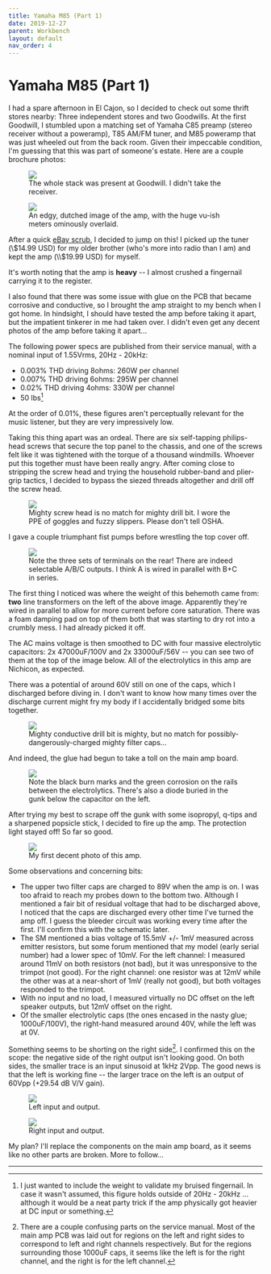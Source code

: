 ```yaml
---
title: Yamaha M85 (Part 1)
date: 2019-12-27
parent: Workbench
layout: default
nav_order: 4
---
```


# Yamaha M85 (Part 1)

I had a spare afternoon in El Cajon, so I decided to check out some thrift stores nearby: Three independent stores and two Goodwills. At the first Goodwill, I stumbled upon a matching set of Yamaha C85 preamp (stereo receiver without a poweramp), T85 AM/FM tuner, and M85 poweramp that was just wheeled out from the back room. Given their impeccable condition, I'm guessing that this was part of someone's estate. Here are a couple brochure photos:


<figure>
  <img src="https://github.com/alextongue/alextongue.github.io/blob/master/workbench/resources/m85/brochure1.jpg?raw=true">
  <figcaption>The whole stack was present at Goodwill. I didn't take the receiver.</figcaption>
</figure>

<figure>
  <img src="https://github.com/alextongue/alextongue.github.io/blob/master/workbench/resources/m85/brochure2.jpg?raw=true">
  <figcaption>An edgy, dutched image of the amp, with the huge vu-ish meters ominously overlaid.</figcaption>
</figure>

After a quick [eBay scrub](https://www.ebay.com/sch/i.html?_from=R40&_trksid=p2380057.m570.l1313.TR3.TRC2.A0.H0.Xyamaha+m85.TRS1&_nkw=yamaha+m85&_sacat=0), I decided to jump on this! I picked up the tuner (\\$14.99 USD) for my older brother (who's more into radio than I am) and kept the amp (\\$19.99 USD) for myself.

It's worth noting that the amp is **heavy** -- I almost crushed a fingernail carrying it to the register.

I also found that there was some issue with glue on the PCB that became corrosive and conductive, so I brought the amp straight to my bench when I got home. In hindsight, I should have tested the amp before taking it apart, but the impatient tinkerer in me had taken over. I didn't even get any decent photos of the amp before taking it apart...

The following power specs are published from their service manual, with a nominal input of 1.55Vrms, 20Hz - 20kHz:
* 0.003% THD driving 8ohms: 260W per channel
* 0.007% THD driving 6ohms: 295W per channel
* 0.02% THD driving 4ohms: 330W per channel
* 50 lbs[^1]

At the order of 0.01%, these figures aren't perceptually relevant for the music listener, but they are very impressively low.

Taking this thing apart was an ordeal. There are six self-tapping philips-head screws that secure the top panel to the chassis, and one of the screws felt like it was tightened with the torque of a thousand windmills. Whoever put this together must have been really angry. After coming close to stripping the screw head and trying the household rubber-band and plier-grip tactics, I decided to bypass the siezed threads altogether and drill off the screw head.

<figure>
  <img src="https://github.com/alextongue/alextongue.github.io/blob/master/workbench/resources/m85/screwdrill.jpg?raw=true">
  <figcaption>Mighty screw head is no match for mighty drill bit. I wore the PPE of goggles and fuzzy slippers. Please don't tell OSHA.</figcaption>
</figure>

I gave a couple triumphant fist pumps before wrestling the top cover off.

<figure>
  <img src="https://github.com/alextongue/alextongue.github.io/blob/master/workbench/resources/m85/topdown.jpg?raw=true">
  <figcaption>Note the three sets of terminals on the rear! There are indeed selectable A/B/C outputs. I think A is wired in parallel with B+C in series.</figcaption>
</figure>

The first thing I noticed was where the weight of this behemoth came from: **two** line transformers on the left of the above image. Apparently they're wired in parallel to allow for more current before core saturation. There was a foam damping pad on top of them both that was starting to dry rot into a crumbly mess. I had already picked it off.

The AC mains voltage is then smoothed to DC with four massive electrolytic capacitors: 2x 47000uF/100V and 2x 33000uF/56V -- you can see two of them at the top of the image below. All of the electrolytics in this amp are Nichicon, as expected.

There was a potential of around 60V still on one of the caps, which I discharged before diving in. I don't want to know how many times over the discharge current might fry my body if I accidentally bridged some bits together.

<figure>
  <img src="https://github.com/alextongue/alextongue.github.io/blob/master/workbench/resources/m85/filtercaps.jpg?raw=true">
  <figcaption>Mighty conductive drill bit is mighty, but no match for possibly-dangerously-charged mighty filter caps...</figcaption>
</figure>

And indeed, the glue had begun to take a toll on the main amp board.

<figure>
  <img src="https://github.com/alextongue/alextongue.github.io/blob/master/workbench/resources/m85/gunk1.jpg?raw=true">
  <figcaption>Note the black burn marks and the green corrosion on the rails between the electrolytics. There's also a diode buried in the gunk below the capacitor on the left.</figcaption>
</figure>

After trying my best to scrape off the gunk with some isopropyl, q-tips and a sharpened popsicle stick, I decided to fire up the amp. The protection light stayed off! So far so good.

<figure>
  <img src="https://github.com/alextongue/alextongue.github.io/blob/master/workbench/resources/m85/poweron.jpg?raw=true">
  <figcaption>My first decent photo of this amp.</figcaption>
</figure>


Some observations and concerning bits:
* The upper two filter caps are charged to 89V when the amp is on. I was too afraid to reach my probes down to the bottom two. Although I mentioned a fair bit of residual voltage that had to be discharged above, I noticed that the caps are discharged every other time I've turned the amp off. I guess the bleeder circuit was working every time after the first. I'll confirm this with the schematic later.
* The SM mentioned a bias voltage of 15.5mV +/- 1mV measured across emitter resistors, but some forum mentioned that my model (early serial number) had a lower spec of 10mV. For the left channel: I measured around 11mV on both resistors (not bad), but it was unresponsive to the trimpot (not good). For the right channel: one resistor was at 12mV while the other was at a near-short of 1mV (really not good), but both voltages responded to the trimpot.
* With no input and no load, I measured virtually no DC offset on the left speaker outputs, but 12mV offset on the right.
* Of the smaller electrolytic caps (the ones encased in the nasty glue; 1000uF/100V), the right-hand measured around 40V, while the left was at 0V.

Something seems to be shorting on the right side[^2]. I confirmed this on the scope: the negative side of the right output isn't looking good. On both sides, the smaller trace is an input sinusoid at 1kHz 2Vpp. The good news is that the left is working fine -- the larger trace on the left is an output of 60Vpp (+29.54 dB V/V gain).


<div>
  <span>
  <figure display='inline-block'>
    <img src="https://github.com/alextongue/alextongue.github.io/blob/master/workbench/resources/m85/scopeleft.jpg?raw=true">
    <figcaption>Left input and output.</figcaption>
  </figure>
  <figure display='inline-block'>
    <img src="https://github.com/alextongue/alextongue.github.io/blob/master/workbench/resources/m85/scoperight.jpg?raw=true">
    <figcaption>Right input and output.</figcaption>
  </figure>
  </span>
</div>

My plan? I'll replace the components on the main amp board, as it seems like no other parts are broken. More to follow...

---

[^1]: I just wanted to include the weight to validate my bruised fingernail. In case it wasn't assumed, this figure holds outside of 20Hz - 20kHz ... although it would be a neat party trick if the amp physically got heavier at DC input or something.
[^2]: There are a couple confusing parts on the service manual. Most of the main amp PCB was laid out for regions on the left and right sides to correspond to left and right channels respectively. But for the regions surrounding those 1000uF caps, it seems like the left is for the right channel, and the right is for the left channel.
